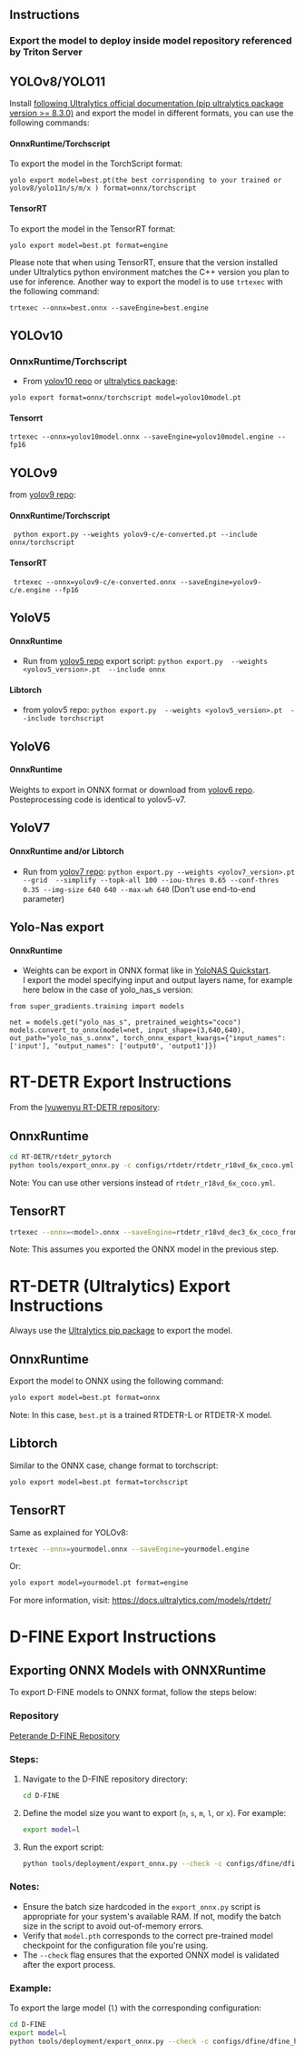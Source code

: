 ## Instructions

### Export the model to deploy inside model repository referenced by Triton Server

## YOLOv8/YOLO11
Install  [following Ultralytics official documentation (pip ultralytics package version >= 8.3.0)](https://docs.ultralytics.com/quickstart/) and export the model in different formats, you can use the following commands:

#### OnnxRuntime/Torchscript

To export the model in the TorchScript format:

```
yolo export model=best.pt(the best corrisponding to your trained or yolov8/yolo11n/s/m/x ) format=onnx/torchscript
```

#### TensorRT

To export the model in the TensorRT format:

```
yolo export model=best.pt format=engine
```

Please note that when using TensorRT, ensure that the version installed under Ultralytics python environment matches the C++ version you plan to use for inference. Another way to export the model is to use `trtexec` with the following command:

```
trtexec --onnx=best.onnx --saveEngine=best.engine
```

## YOLOv10
### OnnxRuntime/Torchscript
* From [yolov10 repo](https://github.com/THU-MIG/yolov10) or [ultralytics package](https://pypi.org/project/ultralytics/):
```
yolo export format=onnx/torchscript model=yolov10model.pt

```

#### Tensorrt
```
trtexec --onnx=yolov10model.onnx --saveEngine=yolov10model.engine --fp16
```


## YOLOv9
from [yolov9 repo](https://github.com/WongKinYiu/yolov9):
#### OnnxRuntime/Torchscript
```
 python export.py --weights yolov9-c/e-converted.pt --include onnx/torchscript
```

#### TensorRT
```
 trtexec --onnx=yolov9-c/e-converted.onnx --saveEngine=yolov9-c/e.engine --fp16
```



## YoloV5 
#### OnnxRuntime
* Run from [yolov5 repo](https://github.com/ultralytics/yolov5/issues/251) export script:  ```python export.py  --weights <yolov5_version>.pt  --include onnx```

#### Libtorch
* from yolov5 repo: ```python export.py  --weights <yolov5_version>.pt  --include torchscript```

## YoloV6
#### OnnxRuntime
Weights to export in ONNX format or download from [yolov6 repo](https://github.com/meituan/YOLOv6/tree/main/deploy/ONNX). Posteprocessing code is identical to yolov5-v7.


## YoloV7
#### OnnxRuntime and/or Libtorch
* Run from [yolov7 repo](https://github.com/WongKinYiu/yolov7#export): ```python export.py --weights <yolov7_version>.pt --grid  --simplify --topk-all 100 --iou-thres 0.65 --conf-thres 0.35 --img-size 640 640 --max-wh 640``` (Don't use end-to-end parameter)


## Yolo-Nas export 
#### OnnxRuntime
* Weights can be export in ONNX format like in [YoloNAS Quickstart](https://github.com/Deci-AI/super-gradients/blob/master/documentation/source/YoloNASQuickstart.md#export-to-onnx).  
I export the model specifying input and output layers name, for example here below in the case of yolo_nas_s version:
```
from super_gradients.training import models

net = models.get("yolo_nas_s", pretrained_weights="coco")
models.convert_to_onnx(model=net, input_shape=(3,640,640), out_path="yolo_nas_s.onnx", torch_onnx_export_kwargs={"input_names": ['input'], "output_names": ['output0', 'output1']})
```


# RT-DETR Export Instructions

From the [lyuwenyu RT-DETR repository](https://github.com/lyuwenyu/RT-DETR/tree/main/rtdetr_pytorch):

## OnnxRuntime
```bash
cd RT-DETR/rtdetr_pytorch
python tools/export_onnx.py -c configs/rtdetr/rtdetr_r18vd_6x_coco.yml -r path/to/checkpoint --check
```
Note: You can use other versions instead of `rtdetr_r18vd_6x_coco.yml`.

## TensorRT
```bash
trtexec --onnx=<model>.onnx --saveEngine=rtdetr_r18vd_dec3_6x_coco_from_paddle.engine --minShapes=images:1x3x640x640,orig_target_sizes:1x2 --optShapes=images:1x3x640x640,orig_target_sizes:1x2 --maxShapes=images:1x3x640x640,orig_target_sizes:1x2
```
Note: This assumes you exported the ONNX model in the previous step.


# RT-DETR (Ultralytics) Export Instructions

Always use the [Ultralytics pip package](https://docs.ultralytics.com/quickstart/) to export the model.

## OnnxRuntime
Export the model to ONNX using the following command:

```bash
yolo export model=best.pt format=onnx
```
Note: In this case, `best.pt` is a trained RTDETR-L or RTDETR-X model.

## Libtorch
Similar to the ONNX case, change format to torchscript:

```bash
yolo export model=best.pt format=torchscript 
```

## TensorRT
Same as explained for YOLOv8:

```bash
trtexec --onnx=yourmodel.onnx --saveEngine=yourmodel.engine
```

Or:

```bash
yolo export model=yourmodel.pt format=engine
```

For more information, visit: https://docs.ultralytics.com/models/rtdetr/


# **D-FINE Export Instructions**  

## **Exporting ONNX Models with ONNXRuntime**  
To export D-FINE models to ONNX format, follow the steps below:  

### **Repository**  
[Peterande D-FINE Repository](https://github.com/Peterande/D-FINE)  

### **Steps:**  
1. Navigate to the D-FINE repository directory:  
   ```bash
   cd D-FINE
   ```  

2. Define the model size you want to export (`n`, `s`, `m`, `l`, or `x`). For example:  
   ```bash
   export model=l
   ```  

3. Run the export script:  
   ```bash
   python tools/deployment/export_onnx.py --check -c configs/dfine/dfine_hgnetv2_${model}_coco.yml -r model.pth
   ```  

### **Notes:**  
- Ensure the batch size hardcoded in the `export_onnx.py` script is appropriate for your system's available RAM. If not, modify the batch size in the script to avoid out-of-memory errors.  
- Verify that `model.pth` corresponds to the correct pre-trained model checkpoint for the configuration file you're using.  
- The `--check` flag ensures that the exported ONNX model is validated after the export process.  

### **Example:**  
To export the large model (`l`) with the corresponding configuration:  
```bash
cd D-FINE
export model=l
python tools/deployment/export_onnx.py --check -c configs/dfine/dfine_hgnetv2_l_coco.yml -r model.pth
```  
